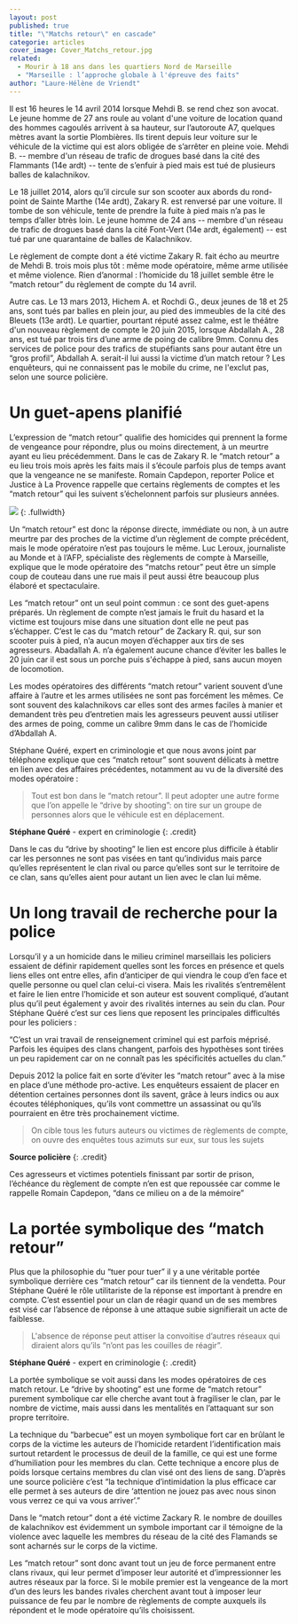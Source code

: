 ```yaml
---
layout: post
published: true
title: "\"Matchs retour\" en cascade"
categorie: articles
cover_image: Cover_Matchs_retour.jpg
related: 
  - Mourir à 18 ans dans les quartiers Nord de Marseille
  - "Marseille : l’approche globale à l'épreuve des faits"
author: "Laure-Hélène de Vriendt"
---
```



Il est 16 heures le 14 avril 2014 lorsque Mehdi B. se rend chez son avocat. Le jeune homme de 27 ans roule au volant d'une voiture de location quand des hommes cagoulés arrivent à sa hauteur, sur l’autoroute A7, quelques mètres avant la sortie Plombières. Ils tirent depuis leur voiture sur le véhicule de la victime qui est alors obligée de s’arrêter en pleine voie. Mehdi B. -- membre d'un réseau de trafic de drogues basé dans la cité des Flammants (14e ardt) -- tente de s’enfuir à pied mais est tué de plusieurs balles de kalachnikov. 

Le 18 juillet 2014, alors qu’il circule sur son scooter aux abords du rond-point de Sainte Marthe (14e ardt), Zakary R. est renversé par une voiture. Il tombe de son véhicule, tente de prendre la fuite à pied mais n’a pas le temps d’aller btrès loin. Le jeune homme de 24 ans -- membre d'un réseau de trafic de drogues basé dans la cité Font-Vert (14e ardt, également) -- est tué par une quarantaine de balles de Kalachnikov. 

Le règlement de compte dont a été victime Zakary R. fait écho au meurtre de Mehdi B. trois mois plus tôt : même mode opératoire, même arme utilisée et même violence. Rien d’anormal : l’homicide du 18 juillet semble être le “match retour” du règlement de compte du 14 avril. 

Autre cas. Le 13 mars 2013, Hichem A. et Rochdi G., deux jeunes de 18 et 25 ans, sont tués par balles en plein jour, au pied des immeubles de la cité des Bleuets (13e ardt). Le quartier, pourtant réputé assez calme, est le théâtre d'un nouveau règlement de compte le 20 juin 2015, lorsque Abdallah A., 28 ans, est tué par trois tirs d’une arme de poing de calibre 9mm. Connu des services de police pour des trafics de stupéfiants sans pour autant être un “gros profil”, Abdallah A. serait-il lui aussi la victime d’un match retour ? Les enquêteurs, qui ne connaissent pas le mobile du crime, ne l'exclut pas, selon une source policière. 

# Un guet-apens planifié

L’expression de “match retour” qualifie des homicides qui prennent la forme de vengeance pour répondre, plus ou moins directement, à un meurtre ayant eu lieu précédemment. Dans le cas de Zakary R. le “match retour” a eu lieu trois mois après les faits mais il s’écoule parfois plus de temps avant que la vengeance ne se manifeste. Romain Capdepon, reporter Police et Justice à La Provence rappelle que certains règlements de comptes et les “match retour” qui les suivent s’échelonnent parfois sur plusieurs années. 

![]({{site.baseurl}}/img/Infographie%201%20(4).jpeg)
{: .fullwidth}

Un “match retour” est donc la réponse directe, immédiate ou non, à un autre meurtre par des proches de la victime d’un règlement de compte précédent, mais le mode opératoire n’est pas toujours le même. Luc Leroux, journaliste au Monde et à l’AFP, spécialiste des règlements de compte à Marseille, explique que le mode opératoire des “matchs retour” peut être un simple coup de couteau dans une rue mais il peut aussi être beaucoup plus élaboré et spectaculaire. 

Les “match retour” ont un seul point commun : ce sont des guet-apens préparés. Un règlement de compte n’est jamais le fruit du hasard et la victime est toujours mise dans une situation dont elle ne peut pas s’échapper. C’est le cas du “match retour” de Zackary R. qui, sur son scooter puis à pied, n’a aucun moyen d’échapper aux tirs de ses agresseurs. Abadallah A. n’a également aucune chance d’éviter les balles le 20 juin car il est sous un porche puis s'échappe à pied, sans aucun moyen de locomotion.

Les modes opératoires des différents “match retour” varient souvent d’une affaire à l’autre et les armes utilisées ne sont pas forcément les mêmes. Ce sont souvent des kalachnikovs car elles sont des armes faciles à manier et demandent très peu d’entretien mais les agresseurs peuvent aussi utiliser des armes de poing, comme un calibre 9mm dans le cas de l’homicide d’Abdallah A. 

Stéphane Quéré, expert en criminologie et que nous avons joint par téléphone explique que ces “match retour” sont souvent délicats à mettre en lien avec des affaires précédentes, notamment au vu de la diversité des modes opératoire :

> Tout est bon dans le “match retour”. Il peut adopter une autre forme que l’on appelle le “drive by shooting”: on tire sur un groupe de personnes alors que le véhicule est en déplacement.
 
**Stéphane Quéré** - expert en criminologie 
{: .credit}
 
Dans le cas du “drive by shooting” le lien est encore plus difficile à établir car les personnes ne sont pas visées en tant qu’individus mais parce qu’elles représentent le clan rival ou parce qu’elles sont sur le territoire de ce clan, sans qu’elles aient pour autant un lien avec le clan lui même.
 
# Un long travail de recherche pour la police
 
Lorsqu’il y a un homicide dans le milieu criminel marseillais les policiers essaient de définir rapidement quelles sont les forces en présence et quels liens elles ont entre elles, afin d’anticiper de qui viendra le coup d’en face et quelle personne ou quel clan celui-ci visera. Mais les rivalités s’entremêlent et faire le lien entre l’homicide et son auteur est souvent compliqué, d’autant plus qu’il peut également y avoir des rivalités internes au sein du clan. Pour Stéphane Quéré c’est sur ces liens que reposent les principales difficultés pour les policiers : 
 
“C’est un vrai travail de renseignement criminel qui est parfois méprisé. Parfois les équipes des clans changent, parfois des hypothèses sont tirées un peu rapidement car on ne connaît pas les spécificités actuelles du clan.”
 
Depuis 2012 la police fait en sorte d’éviter les “match retour” avec à la mise en place d’une méthode pro-active. Les enquêteurs essaient de placer en détention certaines personnes dont ils savent, grâce à leurs indics ou aux écoutes téléphoniques, qu’ils vont commettre un assassinat ou qu’ils pourraient en être très prochainement victime.

> On cible tous les futurs auteurs ou victimes de règlements de compte, on ouvre des enquêtes tous azimuts sur eux, sur tous les sujets

**Source policière**
{: .credit}

Ces agresseurs et victimes potentiels finissant par sortir de prison, l’échéance du règlement de compte n’en est que repoussée car comme le rappelle Romain Capdepon, “dans ce milieu on a de la mémoire”

# La portée symbolique des “match retour”
 
Plus que la philosophie du “tuer pour tuer” il y a une véritable portée symbolique derrière ces “match retour” car ils tiennent de la vendetta. Pour Stéphane Quéré le rôle utilitariste de la réponse est important à prendre en compte. C’est essentiel pour un clan de réagir quand un de ses membres est visé car l’absence de réponse à une attaque subie signifierait un acte de faiblesse.
 
> L'absence de réponse peut attiser la convoitise d’autres réseaux qui diraient alors qu’ils “n’ont pas les couilles de réagir”.

**Stéphane Quéré** - expert en criminologie 
{: .credit}

La portée symbolique se voit aussi dans les modes opératoires de ces match retour. Le “drive by shooting” est une forme de “match retour” purement symbolique car elle cherche avant tout à fragiliser le clan, par le nombre de victime, mais aussi dans les mentalités en l’attaquant sur son propre territoire. 

La technique du “barbecue” est un moyen symbolique fort car en brûlant le corps de la victime les auteurs de l’homicide retardent l’identification mais surtout retardent le processus de deuil de la famille, ce qui est une forme d’humiliation pour les membres du clan. Cette technique a encore plus de poids lorsque certains membres du clan visé ont des liens de sang. D’après une source policière c’est “la technique d’intimidation la plus efficace car elle permet à ses auteurs de dire ‘attention ne jouez pas avec nous sinon vous verrez ce qui va vous arriver’.”

Dans le “match retour” dont a été victime Zackary R. le nombre de douilles de kalachnikov est évidemment un symbole important car il témoigne de la violence avec laquelle les membres du réseau de la cité des Flamands se sont acharnés sur le corps de la victime. 

Les “match retour” sont donc avant tout un jeu de force permanent entre clans rivaux, qui leur permet d’imposer leur autorité et d’impressionner les autres réseaux par la force. Si le mobile premier est la vengeance de la mort d’un des leurs les bandes rivales cherchent avant tout à imposer leur puissance de feu par le nombre de règlements de compte auxquels ils répondent et le mode opératoire qu’ils choisissent.
